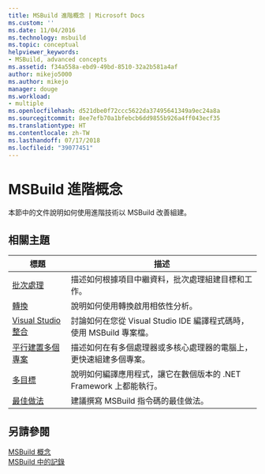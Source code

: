 ```yaml
---
title: MSBuild 進階概念 | Microsoft Docs
ms.custom: ''
ms.date: 11/04/2016
ms.technology: msbuild
ms.topic: conceptual
helpviewer_keywords:
- MSBuild, advanced concepts
ms.assetid: f34a558a-ebd9-49bd-8510-32a2b581a4af
author: mikejo5000
ms.author: mikejo
manager: douge
ms.workload:
- multiple
ms.openlocfilehash: d521dbe0f72ccc5622da37495641349a9ec24a8a
ms.sourcegitcommit: 8ee7efb70a1bfebcb6dd9855b926a4ff043ecf35
ms.translationtype: HT
ms.contentlocale: zh-TW
ms.lasthandoff: 07/17/2018
ms.locfileid: "39077451"
---
```

# <a name="msbuild-advanced-concepts"></a>MSBuild 進階概念
本節中的文件說明如何使用進階技術以 MSBuild 改善組建。  
  
## <a name="related-topics"></a>相關主題  
  
|標題|描述|  
|-----------|-----------------|  
|[批次處理](../msbuild/msbuild-batching.md)|描述如何根據項目中繼資料，批次處理組建目標和工作。|  
|[轉換](../msbuild/msbuild-transforms.md)|說明如何使用轉換啟用相依性分析。|  
|[Visual Studio 整合](../msbuild/visual-studio-integration-msbuild.md)|討論如何在您從 Visual Studio IDE 編譯程式碼時，使用 MSBuild 專案檔。|  
|[平行建置多個專案](../msbuild/building-multiple-projects-in-parallel-with-msbuild.md)|描述如何在有多個處理器或多核心處理器的電腦上，更快速組建多個專案。|  
|[多目標](../msbuild/msbuild-multitargeting-overview.md)|說明如何編譯應用程式，讓它在數個版本的 .NET Framework 上都能執行。|  
|[最佳做法](../msbuild/msbuild-best-practices.md)|建議撰寫 MSBuild 指令碼的最佳做法。|  
  
## <a name="see-also"></a>另請參閱  
 [MSBuild 概念](../msbuild/msbuild-concepts.md)   
 [MSBuild 中的記錄](../msbuild/logging-in-msbuild.md)